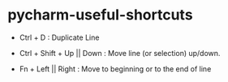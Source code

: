 # pycharm-useful-shortcuts

* Ctrl + D : Duplicate Line

* Ctrl + Shift + Up || Down : Move line (or selection) up/down.

* Fn + Left || Right : Move to beginning or to the end of line
